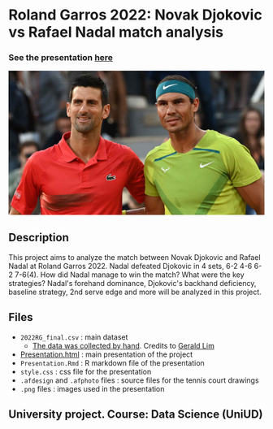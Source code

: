 # Roland Garros 2022: Novak Djokovic vs Rafael Nadal match analysis
### See the presentation [here](presentation.html)

![Cover image](/cover.jpg)

## Description

This project aims to analyze the match between Novak Djokovic and Rafael Nadal at Roland Garros 2022.
Nadal defeated Djokovic in 4 sets, 6-2 4-6 6-2 7-6(4).
How did Nadal manage to win the match? What were the key strategies?
Nadal's forehand dominance, Djokovic's backhand deficiency, baseline strategy, 2nd serve edge and more will be analyzed in this project.

## Files

- `2022RG_final.csv` : main dataset
    - [The data was collected by hand](https://github.com/glad94/Djokovic-Nadal_RG2022_Data/blob/main/events.csv). Credits to [Gerald Lim](https://glad94.github.io/)
- [Presentation.html](presentation.html) : main presentation of the project
- `Presentation.Rmd` : R markdown file of the presentation
- `style.css` : css file for the presentation
- `.afdesign` and `.afphoto` files : source files for the tennis court drawings
- `.png` files : images used in the presentation

## University project. Course: Data Science (UniUD)

